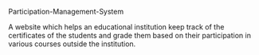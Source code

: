 Participation-Management-System

A website which helps an educational institution keep track of the certificates of the students and grade them based on their participation in various courses outside the institution.
